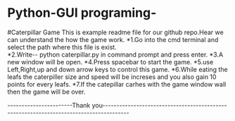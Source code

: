 # Python-GUI programing-
#Caterpillar Game
This is example readme file for our github repo.Hear we can understand the how the game work.
*1.Go into the cmd terminal and select the path where this file is exist.  
*2.Write-- python caterpillar.py in command prompt and press enter.
*3.A new window will be open.
*4.Press spacebar to start the game.
*5.use Left,Right,up and down arrow keys to control this game.
*6.While eating the leafs the caterpiller size and speed will be increses and you also gain 10 points for every leafs.
*7.If the catepillar carhes with the game window wall then the game will be over.

-----------------------Thank you---------------------------------------------------------------------------------------
